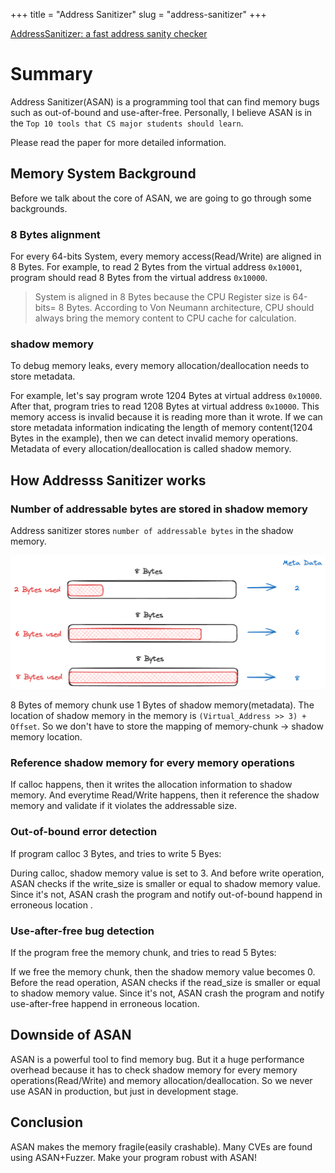 +++
title = "Address Sanitizer"
slug = "address-sanitizer"
+++

[AddressSanitizer: a fast address sanity checker](https://dl.acm.org/doi/10.5555/2342821.2342849)

# Summary

Address Sanitizer(ASAN) is a programming tool that can find memory bugs such as out-of-bound and use-after-free. Personally, I believe ASAN is in the `Top 10 tools that CS major students should learn`.

Please read the paper for more detailed information.

## Memory System Background

Before we talk about the core of ASAN, we are going to go through some backgrounds.

### 8 Bytes alignment

For every 64-bits System, every memory access(Read/Write) are aligned in 8 Bytes.
For example, to read 2 Bytes from the virtual address `0x10001`, program should read 8 Bytes from the virtual address `0x10000`.

> System is aligned in 8 Bytes because the CPU Register size is 64-bits= 8 Bytes. According to Von Neumann architecture, CPU should always bring the memory content to CPU cache for calculation.

### shadow memory

To debug memory leaks, every memory allocation/deallocation needs to store metadata.

For example, let's say program wrote 1204 Bytes at virtual address `0x10000`. After that, program tries to read 1208 Bytes at virtual address `0x10000`. This memory access is invalid because it is reading more than it wrote. If we can store metadata information indicating the length of memory content(1204 Bytes in the example), then we can detect invalid memory operations.
Metadata of every allocation/deallocation is called shadow memory.

## How Addresss Sanitizer works

### Number of addressable bytes are stored in shadow memory

Address sanitizer stores `number of addressable bytes` in the shadow memory.

<img src="shadow-memory.png" alt="shadow memory">

8 Bytes of memory chunk use 1 Bytes of shadow memory(metadata). The location of shadow memory in the memory is `(Virtual_Address >> 3) + Offset`. So we don't have to store the mapping of memory-chunk -> shadow memory location.

### Reference shadow memory for every memory operations

If calloc happens, then it writes the allocation information to shadow memory. And everytime Read/Write happens, then it reference the shadow memory and validate if it violates the addressable size.

### Out-of-bound error detection

If program calloc 3 Bytes, and tries to write 5 Byes:

During calloc, shadow memory value is set to 3. And before write operation, ASAN checks if the write_size is smaller or equal to shadow memory value. Since it's not, ASAN crash the program and notify out-of-bound happend in erroneous location .

### Use-after-free bug detection

If the program free the memory chunk, and tries to read 5 Bytes:

If we free the memory chunk, then the shadow memory value becomes 0. Before the read operation, ASAN checks if the read_size is smaller or equal to shadow memory value. Since it's not, ASAN crash the program and notify use-after-free happend in erroneous location.

## Downside of ASAN

ASAN is a powerful tool to find memory bug. But it a huge performance overhead because it has to check shadow memory for every memory operations(Read/Write) and memory allocation/deallocation. So we never use ASAN in production, but just in development stage.

## Conclusion

ASAN makes the memory fragile(easily crashable). Many CVEs are found using ASAN+Fuzzer. Make your program robust with ASAN!
